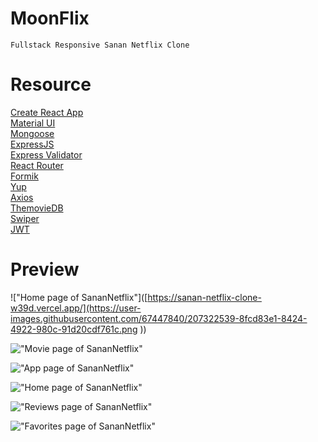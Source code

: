 # MoonFlix

    Fullstack Responsive Sanan Netflix Clone

# Resource

[Create React App](https://create-react-app.dev/)<br>
[Material UI](https://create-react-app.dev/)<br>
[Mongoose](https://mongoosejs.com/)<br>
[ExpressJS](https://expressjs.com/)<br>
[Express Validator](https://express-validator.github.io/docs/)<br>
[React Router](https://reactrouter.com/)<br>
[Formik](https://formik.org/)<br>
[Yup](https://github.com/jquense/yup/)<br>
[Axios](https://axios-http.com/)<br>
[ThemovieDB](https://www.themoviedb.org/)<br>
[Swiper](https://swiperjs.com/)<br>
[JWT](https://github.com/auth0/node-jsonwebtoken)<br>

# Preview

!["Home page of SananNetflix"]([https://sanan-netflix-clone-w39d.vercel.app/](https://user-images.githubusercontent.com/67447840/207322539-8fcd83e1-8424-4922-980c-91d20cdf761c.png ))

!["Movie page of SananNetflix"]([https://sanan-netflix-clone-w39d.vercel.app/movie](https://user-images.githubusercontent.com/67447840/207322676-cbf56b14-8e23-4622-bbd9-76e6cbe619a8.png))

!["App page of SananNetflix"]([https://sanan-netflix-clone-w39d.vercel.app/tv](https://user-images.githubusercontent.com/67447840/207322838-09e075c4-7f47-4252-83e8-afdd633e1968.png))

!["Home page of SananNetflix"]([https://sanan-netflix-clone-w39d.vercel.app/search](https://user-images.githubusercontent.com/67447840/207322933-1b5cf238-0ec7-4adf-89eb-6b4fb3dcb996.png))

!["Reviews page of SananNetflix"]([https://sanan-netflix-clone-w39d.vercel.app/reviews](https://user-images.githubusercontent.com/67447840/207323098-dfa74553-78a8-4809-a7a7-cd569c3b3f6c.png))

!["Favorites page of SananNetflix"]([https://sanan-netflix-clone-w39d.vercel.app/favorites](https://user-images.githubusercontent.com/67447840/207323021-0b5657d2-8913-4b81-8c1b-d4ceef065ee6.png))
